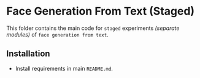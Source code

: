 # Face Generation From Text (Staged)

This folder contains the main code for `staged` experiments _(separate modules)_ of `face generation from text`.

## Installation

-   Install requirements in main `README.md`.
